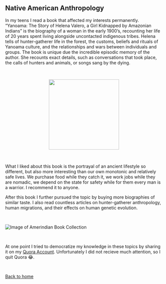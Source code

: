 ## Native American Anthropology
In my teens I read a book that affected my interests permanently. “Yanoama: The Story of Helena Valero, a Girl Kidnapped by Amazonian Indians” is the biography of a woman in the early 1900’s, 
recounting her life of 20 years spent living alongside uncontacted indigenous tribes. Helena tells of hunter-gatherer life in the forest, the customs, beliefs and rituals of Yanoama culture, 
and the relationships and wars between individuals and groups. The book is unique due the incredible episodic memory of the author. She recounts exact details, such as conversations that took place, 
the calls of hunters and animals, or songs sang by the dying.

&nbsp;

<p align="center">
  <img src="images/Yanoama.png" width="225" />
</p>

&nbsp;

What I liked about this book is the portrayal of an ancient lifestyle so different, but also more interesting than our own monotonic and relatively safe lives. We purchase food while they catch it, we work jobs while they are nomadic, 
we depend on the state for safety while for them every man is a warrior. I recommend it to anyone. 


After this book I further pursued the topic by buying more biographies of similar taste. I also read countless articles on hunter-gatherer anthropology, human migrations, and their effects on human genetic evolution.

&nbsp;

![Image of Amerindian Book Collection](images/Amerindian_Books.png)

&nbsp;

At one point I tried to democratize my knowledge in these topics by sharing it on my [Quora Account](https://www.quora.com/profile/Ray-Coden-Mercurius). Unfortunately I did not recieve much attention, so I quit Quora 😂.


&nbsp;

[Back to home](/)
